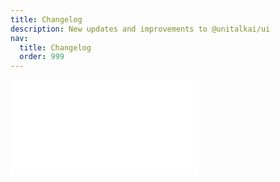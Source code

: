 ```yaml
---
title: Changelog
description: New updates and improvements to @unitalkai/ui
nav:
  title: Changelog
  order: 999
---
```


<embed src="../CHANGELOG.md"></embed>
